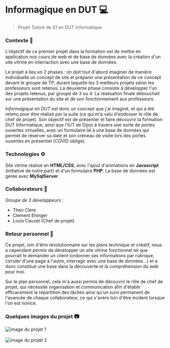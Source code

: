 # Informagique en DUT 💻

> Projet Tutoré de S1 en DUT Informatique 

### Contexte 💬
L'objectif de ce premier projet dans la formation est de mettre en application nos cours de web et de base de données avec la création d'un site vitrine en interraction avec une base de données.

Le projet à lieu en 2 phases : on doit tout d'abord imaginer de manière individuelle un concept de site et préparer une présentation de ce concept devant le groupe de TP, durant laquelle les 3 meilleurs projets selon les professeurs sont retenus. La deuxième phase consiste à développer l'un des projets retenus, par groupe de 3 ou 4. La réalisation finale débouchait sur une présentation du site et de son fonctionnement aux professeurs.

*Informagique en DUT* est donc un concept que j'ai imaginé, et qui a été retenu pour être réalisé par la suite (ce qui m'a valu d'endosser le rôle de chef de projet). Son objectif est de présenter et faire découvrir la formation DUT Informatique, ainsi que l'IUT de Dijon à travers une sorte de portes ouvertes virtuelles, avec un formulaire lié à une base de données qui permet de réserver sa date et son créneau de visite lors des portes ouvertes en présentiel (COVID oblige).

### Technologies ⚙️
Site vitrine réalisé en **HTML/CSS**, avec l'ajout d'animations en **Javascript** (initiative de notre part) et d'un formulaire **PHP**. La base de données est gérée avec **MySqlServer**.

### Collaborateurs 👥
*Groupe de 3 développeurs :*
- Theo Clere
- Clement Ehinger
- Louis Cauvet (Chef de projet)

### Retour personnel 💭
Ce projet, loin d'être révolutionnaire sur les plans technique et créatif, nous a cependant permis de développer un site vitrine fonctionnel tel que pourrait le demander un client (ordonner ses informations par rubrique, circuler d'une page à l'autre, interragir avec une base de données...) et a donc constitué une base dans la découverte et la compréhension du web pour moi.

Sur le plan personnel, cela m'a aussi permis de découvrir le rôle de chef de projet, qui nécessite organisation et communication afin d'établir efficacement la répartition des tâches ainsi qu'un suivi permanent de l'avancée de chaque collaborateur, ce qui s'avère loin d'être évident lorsque l'on est novice.

### Quelques images du projet 📷
![image du projet 1](https://github.com/Louis-Cauvet/Informagique_en_DUT/blob/main/Images/Capture1.PNG)
</br></br>
![image du projet 2](https://github.com/Louis-Cauvet/Informagique_en_DUT/blob/main/Images/Capture2.PNG)

